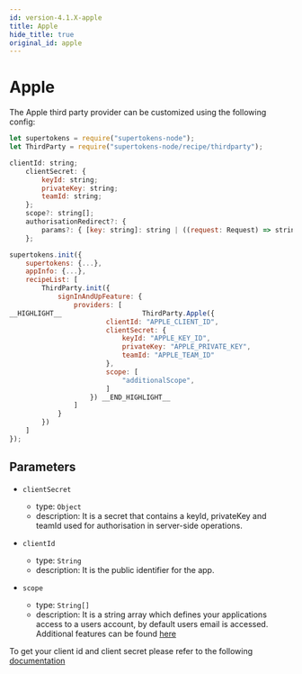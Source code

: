 ```yaml
---
id: version-4.1.X-apple
title: Apple
hide_title: true
original_id: apple
---
```


# Apple

The Apple third party provider can be customized using the following config:

```js
let supertokens = require("supertokens-node");
let ThirdParty = require("supertokens-node/recipe/thirdparty");

clientId: string;
    clientSecret: {
        keyId: string;
        privateKey: string;
        teamId: string;
    };
    scope?: string[];
    authorisationRedirect?: {
        params?: { [key: string]: string | ((request: Request) => string) };
    };

supertokens.init({
    supertokens: {...},
    appInfo: {...},
    recipeList: [
        ThirdParty.init({
            signInAndUpFeature: {
                providers: [
__HIGHLIGHT__                    ThirdParty.Apple({
                        clientId: "APPLE_CLIENT_ID",
                        clientSecret: {
                            keyId: "APPLE_KEY_ID",
                            privateKey: "APPLE_PRIVATE_KEY",
                            teamId: "APPLE_TEAM_ID"
                        },
                        scope: [
                            "additionalScope",
                        ]
                    }) __END_HIGHLIGHT__
                ]
            }
        })
    ]
});
```

## Parameters

- `clientSecret`
  - type: `Object`
  - description: It is a secret that contains a keyId, privateKey and teamId used for authorisation in server-side operations.

- `clientId`
  - type: `String`
  - description: It is the public identifier for the app.

- `scope`
  - type: `String[]`
  - description: It is a string array which defines your applications access to a users account, by default users email is accessed. Additional features can be found [here](https://developer.apple.com/documentation/sign_in_with_apple/clientconfigi/3230955-scope)

<div class="specialNote" style="margin-bottom: 40px">
To get your client id and client secret please refer to the following
<a href="https://docs.mongodb.com/realm/authentication/apple/" rel="noopener noreferrer" target="_blank" >documentation</a>
</div>
